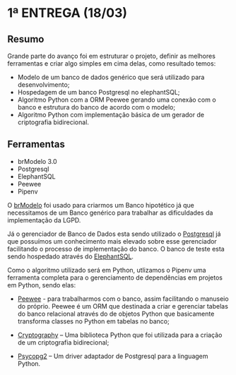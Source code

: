 # 1ª ENTREGA (18/03)

## Resumo

Grande parte do avanço foi em estruturar o projeto, definir as melhores ferramentas e criar algo simples em cima delas,
como resultado temos:

* Modelo de um banco de dados genérico que será utilizado para desenvolvimento;
* Hospedagem de um banco Postgresql no elephantSQL;
* Algoritmo Python com a ORM Peewee gerando uma conexão com o banco e estrutura do banco de acordo com o modelo;
* Algoritmo Python com implementação básica de um gerador de criptografia bidirecional.

## Ferramentas
* brModelo 3.0
* Postgresql
* ElephantSQL
* Peewee
* Pipenv

O [brModelo](http://www.sis4.com/brModelo/brModelo.pdf) foi usado para criarmos um Banco hipotético já que necessitamos de um Banco genérico para trabalhar as dificuldades da implementação da LGPD.

Já o gerenciador de Banco de Dados esta sendo utilizado o [Postgresql](https://www.postgresql.org/) já que possuímos um conhecimento mais elevado sobre esse gerenciador facilitando o processo de implementação do banco. O banco de teste esta sendo hospedado através do [ElephantSQL](https://www.elephantsql.com/plans.html/).

Como o algoritmo utilizado será em Python, utlizamos o Pipenv uma ferramenta completa  para o gerenciamento de dependências em projetos em Python, sendo elas:

* [Peewee](http://docs.peewee-orm.com/en/latest/) - para trabalharmos com o banco, assim facilitando o manuseio do próprio. Peewee é um ORM que destinada a criar e gerenciar tabelas do banco relacional através do de objetos Python que basicamente transforma classes no Python em tabelas no banco;

* [Cryptography](https://cryptography.io/en/latest/) – Uma biblioteca Python que foi utilizada para a criação de um criptografia bidirecional;

* [Psycopg2](https://www.psycopg.org/) – Um driver adaptador de Postgresql para a linguagem Python.
